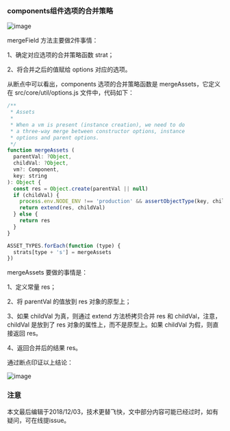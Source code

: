 ### components组件选项的合并策略

![image](https://github.com/zymfe/into-vue/blob/master/examples/mergeOptions/3.jpg)

mergeField 方法主要做2件事情：

1、确定对应选项的合并策略函数 strat；

2、将合并之后的值赋给 options 对应的选项。

从断点中可以看出，components 选项的合并策略函数是 mergeAssets，它定义在 src/core/util/options.js 文件中，代码如下：

``` javascript
/**
 * Assets
 *
 * When a vm is present (instance creation), we need to do
 * a three-way merge between constructor options, instance
 * options and parent options.
 */
function mergeAssets (
  parentVal: ?Object,
  childVal: ?Object,
  vm?: Component,
  key: string
): Object {
  const res = Object.create(parentVal || null)
  if (childVal) {
    process.env.NODE_ENV !== 'production' && assertObjectType(key, childVal, vm)
    return extend(res, childVal)
  } else {
    return res
  }
}

ASSET_TYPES.forEach(function (type) {
  strats[type + 's'] = mergeAssets
})
```

mergeAssets 要做的事情是：

1、定义常量 res；

2、将 parentVal 的值放到 res 对象的原型上；

3、如果 childVal 为真，则通过 extend 方法桥拷贝合并 res 和 childVal，注意，childVal 是放到了 res 对象的属性上，而不是原型上。如果 childVal 为假，则直接返回 res。

4、返回合并后的结果 res。

通过断点印证以上结论：

![image](https://github.com/zymfe/into-vue/blob/master/examples/mergeOptions/4.jpg)

### 注意
本文最后编辑于2018/12/03，技术更替飞快，文中部分内容可能已经过时，如有疑问，可在线提issue。